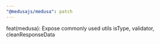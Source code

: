 ```yaml
---
"@medusajs/medusa": patch
---
```


feat(medusa): Expose commonly used utils isType, validator, cleanResponseData
